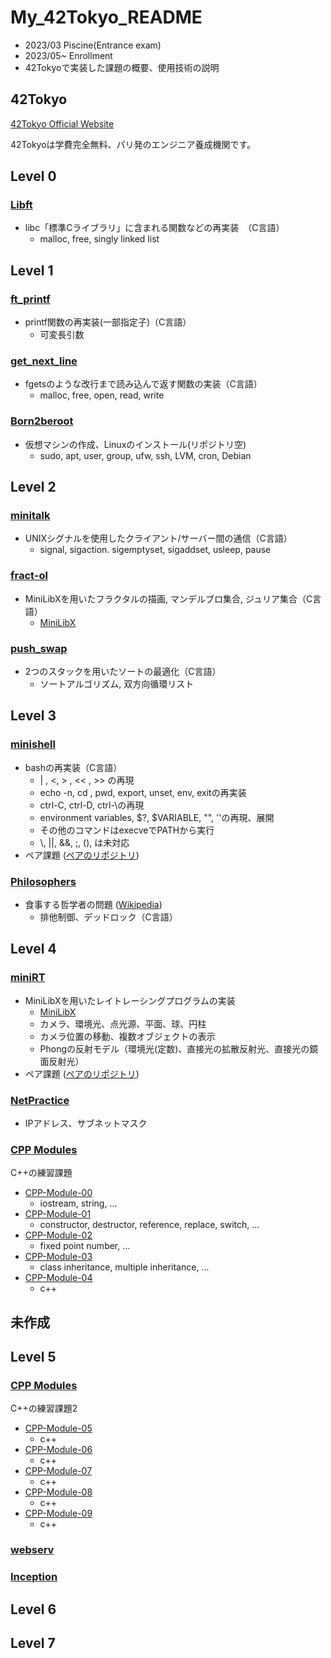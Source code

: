 # My_42Tokyo_README
- 2023/03 Piscine(Entrance exam)
- 2023/05\~ Enrollment
- 42Tokyoで実装した課題の概要、使用技術の説明
## 42Tokyo 
 [ 42Tokyo Official Website ](https://42tokyo.jp/) 
 
 42Tokyoは学費完全無料、パリ発のエンジニア養成機関です。

## Level 0
### [Libft](https://github.com/ryhara/Libft)
- libc「標準Cライブラリ」に含まれる関数などの再実装　（C言語）
  - malloc, free, singly linked list

## Level 1
### [ft_printf](https://github.com/ryhara/ft_printf)
- printf関数の再実装(一部指定子)（C言語）
  - 可変長引数

### [get_next_line](https://github.com/ryhara/get_next_line)
- fgetsのような改行まで読み込んで返す関数の実装（C言語）
  - malloc, free, open, read, write

### [Born2beroot](https://github.com/ryhara/Born2beroot)
- 仮想マシンの作成、Linuxのインストール(リポジトリ空)
  - sudo, apt, user, group, ufw, ssh, LVM, cron, Debian

## Level 2
### [minitalk](https://github.com/ryhara/minitalk)
- UNIXシグナルを使用したクライアント/サーバー間の通信（C言語）
  - signal, sigaction. sigemptyset, sigaddset, usleep, pause
 
### [fract-ol](https://github.com/ryhara/fract-ol)
- MiniLibXを用いたフラクタルの描画, マンデルブロ集合, ジュリア集合（C言語）
  - [MiniLibX](https://harm-smits.github.io/42docs/libs/minilibx/getting_started.html) 

### [push_swap](https://github.com/ryhara/push_swap)
- 2つのスタックを用いたソートの最適化（C言語）
  - ソートアルゴリズム, 双方向循環リスト

## Level 3
### [minishell](https://github.com/ryhara/minishell)
- bashの再実装（C言語）
  - | , <, > , << , >> の再現
  -  echo -n, cd , pwd, export, unset, env, exitの再実装
  -  ctrl-C, ctrl-D, ctrl-\の再現
  -  environment variables, \$?, \$VARIABLE, "", ''の再現、展開
  -  その他のコマンドはexecveでPATHから実行
  -  \\, ||, &&, ;, (), は未対応
- ペア課題 ([ペアのリポジトリ](https://github.com/Mori062/minishell))

### [Philosophers](https://github.com/ryhara/Philosophers)
- 食事する哲学者の問題 ([Wikipedia](https://ja.wikipedia.org/wiki/%E9%A3%9F%E4%BA%8B%E3%81%99%E3%82%8B%E5%93%B2%E5%AD%A6%E8%80%85%E3%81%AE%E5%95%8F%E9%A1%8C))
  - 排他制御、デッドロック（C言語）

## Level 4
### [miniRT](https://github.com/ryhara/miniRT)
- MiniLibXを用いたレイトレーシングプログラムの実装
  - [MiniLibX](https://harm-smits.github.io/42docs/libs/minilibx/getting_started.html)
  - カメラ、環境光、点光源、平面、球、円柱
  - カメラ位置の移動、複数オブジェクトの表示
  - Phongの反射モデル（環境光(定数)、直接光の拡散反射光、直接光の鏡面反射光）
- ペア課題 ([ペアのリポジトリ](https://github.com/YungTatyu/miniRT))  

### [NetPractice](https://github.com/ryhara/NetPractice)
- IPアドレス、サブネットマスク

### [CPP Modules](https://github.com/ryhara/My_42Tokyo_README)
C++の練習課題
- [CPP-Module-00](https://github.com/ryhara/CPP-Module-00)
  - iostream, string, ...
- [CPP-Module-01](https://github.com/ryhara/CPP-Module-01)
  - constructor, destructor, reference, replace, switch, ...
- [CPP-Module-02](https://github.com/ryhara/CPP-Module-02)
  - fixed point number, ...
- [CPP-Module-03](https://github.com/ryhara/CPP-Module-03)
  - class inheritance, multiple inheritance, ...
- [CPP-Module-04](https://github.com/ryhara/CPP-Module-04)
  - c++


## 未作成

## Level 5
### [CPP Modules](https://github.com/ryhara/My_42Tokyo_README)
C++の練習課題2
- [CPP-Module-05](https://github.com/ryhara/CPP-Module-05)
  - c++
- [CPP-Module-06](https://github.com/ryhara/CPP-Module-06)
  - c++
- [CPP-Module-07](https://github.com/ryhara/CPP-Module-07)
  - c++
- [CPP-Module-08](https://github.com/ryhara/CPP-Module-08)
  - c++
- [CPP-Module-09](https://github.com/ryhara/CPP-Module-09)
  - c++

### [webserv](https://github.com/ryhara/My_42Tokyo_README)

### [Inception](https://github.com/ryhara/My_42Tokyo_README)

## Level 6
## Level 7
